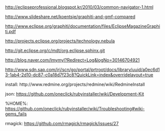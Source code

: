 http://eclipseprofessional.blogspot.kr/2010/03/common-navigator-1.html

http://www.slideshare.net/koentsje/graphiti-and-gmf-compared

http://www.eclipse.org/graphiti/documentation/files/EclipseMagazineGraphiti.pdf

http://projects.eclipse.org/projects/technology.nebula

http://git.eclipse.org/c/mdt/org.eclipse.sphinx.git

http://blog.naver.com/lmymyl?Redirect=Log&logNo=30146704921

http://www.sdn.sap.com/irj/scn/go/portal/prtroot/docs/library/uuid/a0ec6d13-1ab4-2d10-dc87-c0a18d7f23c8?QuickLink=index&overridelayout=true


<redmine>
install: http://www.redmine.org/projects/redmine/wiki/RedmineInstall

json: https://github.com/oneclick/rubyinstaller/wiki/Development-Kit

%HOME%: https://github.com/oneclick/rubyinstaller/wiki/Troubleshooting#wiki-gems_fails

rmagick: https://github.com/rmagick/rmagick/issues/27
